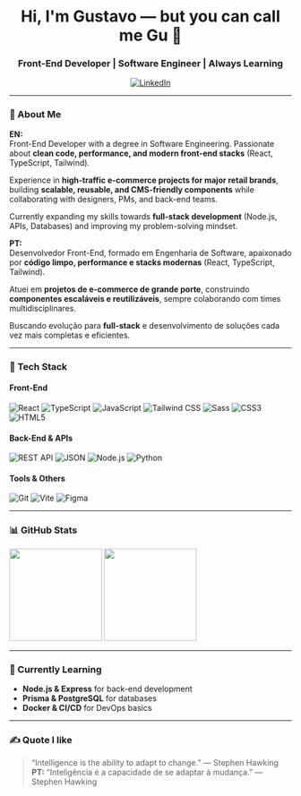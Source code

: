 <h1 align="center">Hi, I'm Gustavo — but you can call me Gu 🤙</h1>
<h3 align="center">Front-End Developer | Software Engineer | Always Learning</h3>

<p align="center">
  <a href="https://www.linkedin.com/in/gustavo-henrique-da-silva99/">
    <img alt="LinkedIn" src="https://img.shields.io/badge/LinkedIn-0077B5?logo=linkedin&logoColor=white&style=for-the-badge" />
  </a>
</p>

---

### 🌟 About Me  

**EN:**  
Front-End Developer with a degree in Software Engineering. Passionate about **clean code, performance, and modern front-end stacks** (React, TypeScript, Tailwind).  

Experience in **high-traffic e-commerce projects for major retail brands**, building **scalable, reusable, and CMS-friendly components** while collaborating with designers, PMs, and back-end teams.  

Currently expanding my skills towards **full-stack development** (Node.js, APIs, Databases) and improving my problem-solving mindset.  

**PT:**  
Desenvolvedor Front-End, formado em Engenharia de Software, apaixonado por **código limpo, performance e stacks modernas** (React, TypeScript, Tailwind).  

Atuei em **projetos de e-commerce de grande porte**, construindo **componentes escaláveis e reutilizáveis**, sempre colaborando com times multidisciplinares.  

Buscando evolução para **full-stack** e desenvolvimento de soluções cada vez mais completas e eficientes.  

---

### 🧰 Tech Stack  

#### Front-End  
<p>
  <img alt="React" src="https://img.shields.io/badge/React-20232A?logo=react&logoColor=61DAFB&style=for-the-badge" />
  <img alt="TypeScript" src="https://img.shields.io/badge/TypeScript-3178C6?logo=typescript&logoColor=white&style=for-the-badge" />
  <img alt="JavaScript" src="https://img.shields.io/badge/JavaScript-F7DF1E?logo=javascript&logoColor=black&style=for-the-badge" />
  <img alt="Tailwind CSS" src="https://img.shields.io/badge/Tailwind-06B6D4?logo=tailwindcss&logoColor=white&style=for-the-badge" />
  <img alt="Sass" src="https://img.shields.io/badge/Sass-CC6699?logo=sass&logoColor=white&style=for-the-badge" />
  <img alt="CSS3" src="https://img.shields.io/badge/CSS3-1572B6?logo=css3&logoColor=white&style=for-the-badge" />
  <img alt="HTML5" src="https://img.shields.io/badge/HTML5-E34F26?logo=html5&logoColor=white&style=for-the-badge" />
</p>

#### Back-End & APIs  
<p>
  <img alt="REST API" src="https://img.shields.io/badge/REST%20API-000000?logo=apachespark&logoColor=white&style=for-the-badge" />
  <img alt="JSON" src="https://img.shields.io/badge/JSON-333333?logo=json&logoColor=white&style=for-the-badge" />
  <img alt="Node.js" src="https://img.shields.io/badge/Node.js-339933?logo=node.js&logoColor=white&style=for-the-badge" />
  <img alt="Python" src="https://img.shields.io/badge/Python-3776AB?logo=python&logoColor=white&style=for-the-badge" />
</p>

#### Tools & Others  
<p>
  <img alt="Git" src="https://img.shields.io/badge/Git-F05032?logo=git&logoColor=white&style=for-the-badge" />
  <img alt="Vite" src="https://img.shields.io/badge/Vite-646CFF?logo=vite&logoColor=white&style=for-the-badge" />
  <img alt="Figma" src="https://img.shields.io/badge/Figma-F24E1E?logo=figma&logoColor=white&style=for-the-badge" />
</p>

---

### 📊 GitHub Stats  

<p>
  <img height="165" src="https://github-readme-stats.vercel.app/api?username=GustavoHenriqueSilva9&show_icons=true&hide_title=true&include_all_commits=true" />
  <img height="165" src="https://github-readme-stats.vercel.app/api/top-langs/?username=GustavoHenriqueSilva9&layout=compact" />
</p>

---

### 🌱 Currently Learning  

- **Node.js & Express** for back-end development  
- **Prisma & PostgreSQL** for databases  
- **Docker & CI/CD** for DevOps basics  

---

### ✍️ Quote I like  

> “Intelligence is the ability to adapt to change.” — Stephen Hawking  
> **PT:** “Inteligência é a capacidade de se adaptar à mudança.” — Stephen Hawking  
